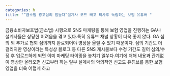 ```yaml
---
categories: h
title: "“금소법 광고심의 힘들다”설계사 코드 빼고 퇴사후 독립하는 보험 유튜버 "
---
```

금융소비자보호법(금소법) 시행으로 SNS 마케팅을 통해 보험 영업을 진행하는 GA나 설계사들은 상당한 어려움을 겪고 있다.특히 유튜브 채널 상황이 더욱 좋지 않다. GA 심의 외 추가로 협회 심의까지 완료되어야 영상을 올릴 수 있기 때문이다. 심의 기간도 더 걸리지만 영상이라는 특성상 블로그 등 다른 SNS 게시물보다 수정 기간도 길어 심의/수정 후 업로드하게 되면 이미 마케팅 타이밍을 놓치기 일쑤다.여기에 더해 내용과 관계없이 영상만 올라오면 신고부터 하는 일부 설계사의 악의적인 신고도 유튜브를 통한 보험 영업을 더욱 어렵게 하고